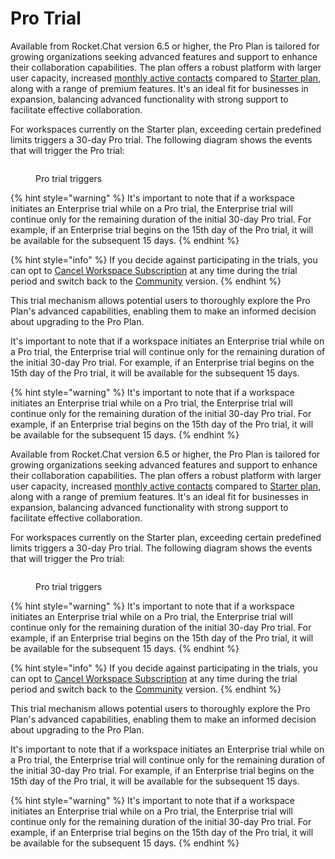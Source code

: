 # Pro Trial

Available from Rocket.Chat version 6.5 or higher, the Pro Plan is tailored for growing organizations seeking advanced features and support to enhance their collaboration capabilities. The plan offers a robust platform with larger user capacity, increased [monthly active contacts](../../use-rocket.chat/workspace-administration/users/monthly-active-contacts-macs.md) compared to [Starter plan](../../readme/our-plans.md#starter-plan), along with a range of premium features. It's an ideal fit for businesses in expansion, balancing advanced functionality with strong support to facilitate effective collaboration.

For workspaces currently on the Starter plan, exceeding certain predefined limits triggers a 30-day Pro trial. The following diagram shows the events that will trigger the Pro trial:

<div data-full-width="true">

<figure><img src="../../.gitbook/assets/starterToProTrial (2).svg" alt=""><figcaption><p>Pro trial triggers</p></figcaption></figure>

</div>

{% hint style="warning" %}
It's important to note that if a workspace initiates an Enterprise trial while on a Pro trial, the Enterprise trial will continue only for the remaining duration of the initial 30-day Pro trial. For example, if an Enterprise trial begins on the 15th day of the Pro trial, it will be available for the subsequent 15 days.
{% endhint %}

{% hint style="info" %}
If you decide against participating in the trials, you can opt to [Cancel Workspace Subscription](https://docs.rocket.chat/setup-and-configure/license-application#cancel-workspace-subscription) at any time during the trial period and switch back to the [Community](https://docs.rocket.chat/readme/our-plans#community) version.
{% endhint %}

This trial mechanism allows potential users to thoroughly explore the Pro Plan's advanced capabilities, enabling them to make an informed decision about upgrading to the Pro Plan.



It's important to note that if a workspace initiates an Enterprise trial while on a Pro trial, the Enterprise trial will continue only for the remaining duration of the initial 30-day Pro trial. For example, if an Enterprise trial begins on the 15th day of the Pro trial, it will be available for the subsequent 15 days.



{% hint style="warning" %}
It's important to note that if a workspace initiates an Enterprise trial while on a Pro trial, the Enterprise trial will continue only for the remaining duration of the initial 30-day Pro trial. For example, if an Enterprise trial begins on the 15th day of the Pro trial, it will be available for the subsequent 15 days.
{% endhint %}



Available from Rocket.Chat version 6.5 or higher, the Pro Plan is tailored for growing organizations seeking advanced features and support to enhance their collaboration capabilities. The plan offers a robust platform with larger user capacity, increased [monthly active contacts](../../use-rocket.chat/workspace-administration/users/monthly-active-contacts-macs.md) compared to [Starter plan](../../readme/our-plans.md#starter-plan), along with a range of premium features. It's an ideal fit for businesses in expansion, balancing advanced functionality with strong support to facilitate effective collaboration.

For workspaces currently on the Starter plan, exceeding certain predefined limits triggers a 30-day Pro trial. The following diagram shows the events that will trigger the Pro trial:

<div data-full-width="true">

<figure><img src="../../.gitbook/assets/starterToProTrial (2).svg" alt=""><figcaption><p>Pro trial triggers</p></figcaption></figure>

</div>

{% hint style="warning" %}
It's important to note that if a workspace initiates an Enterprise trial while on a Pro trial, the Enterprise trial will continue only for the remaining duration of the initial 30-day Pro trial. For example, if an Enterprise trial begins on the 15th day of the Pro trial, it will be available for the subsequent 15 days.
{% endhint %}

{% hint style="info" %}
If you decide against participating in the trials, you can opt to [Cancel Workspace Subscription](https://docs.rocket.chat/setup-and-configure/license-application#cancel-workspace-subscription) at any time during the trial period and switch back to the [Community](https://docs.rocket.chat/readme/our-plans#community) version.
{% endhint %}

This trial mechanism allows potential users to thoroughly explore the Pro Plan's advanced capabilities, enabling them to make an informed decision about upgrading to the Pro Plan.



It's important to note that if a workspace initiates an Enterprise trial while on a Pro trial, the Enterprise trial will continue only for the remaining duration of the initial 30-day Pro trial. For example, if an Enterprise trial begins on the 15th day of the Pro trial, it will be available for the subsequent 15 days.



{% hint style="warning" %}
It's important to note that if a workspace initiates an Enterprise trial while on a Pro trial, the Enterprise trial will continue only for the remaining duration of the initial 30-day Pro trial. For example, if an Enterprise trial begins on the 15th day of the Pro trial, it will be available for the subsequent 15 days.
{% endhint %}
